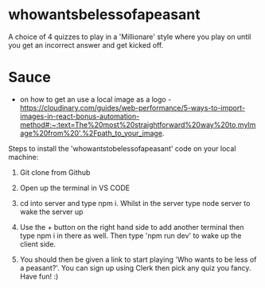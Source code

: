 # whowantsbelessofapeasant

A choice of 4 quizzes to play in a 'Millionare' style where you play on until you get an incorrect answer and get kicked off.


# Sauce 
- on how to get an use a local image as a logo - https://cloudinary.com/guides/web-performance/5-ways-to-import-images-in-react-bonus-automation-method#:~:text=The%20most%20straightforward%20way%20to,myImage%20from%20'.%2Fpath_to_your_image. 

Steps to install the 'whowantstobelessofapeasant' code on your local machine:

1) Git clone from Github

2) Open up the terminal in VS CODE

3) cd into server and type npm i. Whilst in the server type node server to wake the server up

4) Use the + button on the right hand side to add another terminal then type npm i in there as well. Then type 'npm run dev' to wake up the client side. 

5) You should then be given a link to start playing 'Who wants to be less of a peasant?'. You can sign up using Clerk then pick any quiz you fancy. Have fun! :)

